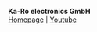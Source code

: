 **Ka-Ro electronics GmbH**  
[Homepage](http://www.karo-electronics.de) | [Youtube](https://www.youtube.com/user/karoelectronics)